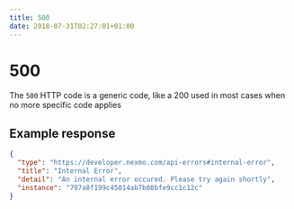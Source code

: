 ```yaml
---
title: 500
date: 2018-07-31T02:27:01+01:00
---
```


# 500

The `500` HTTP code is a generic code, like a 200 used in most cases when no more specific code applies

## Example response

```json
{
  "type": "https://developer.nexmo.com/api-errors#internal-error",
  "title": "Internal Error",
  "detail": "An internal error occured. Please try again shortly",
  "instance": "797a8f199c45014ab7b08bfe9cc1c12c"
}
```
